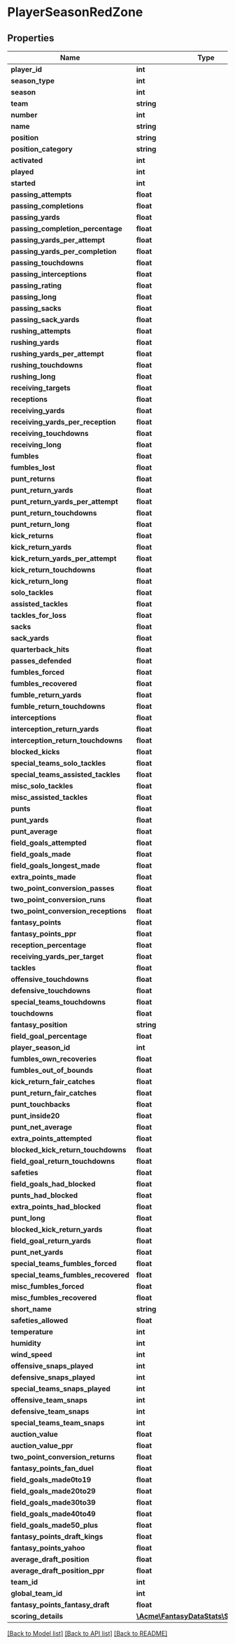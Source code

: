 # PlayerSeasonRedZone

## Properties
Name | Type | Description | Notes
------------ | ------------- | ------------- | -------------
**player_id** | **int** |  | [optional] 
**season_type** | **int** |  | [optional] 
**season** | **int** |  | [optional] 
**team** | **string** |  | [optional] 
**number** | **int** |  | [optional] 
**name** | **string** |  | [optional] 
**position** | **string** |  | [optional] 
**position_category** | **string** |  | [optional] 
**activated** | **int** |  | [optional] 
**played** | **int** |  | [optional] 
**started** | **int** |  | [optional] 
**passing_attempts** | **float** |  | [optional] 
**passing_completions** | **float** |  | [optional] 
**passing_yards** | **float** |  | [optional] 
**passing_completion_percentage** | **float** |  | [optional] 
**passing_yards_per_attempt** | **float** |  | [optional] 
**passing_yards_per_completion** | **float** |  | [optional] 
**passing_touchdowns** | **float** |  | [optional] 
**passing_interceptions** | **float** |  | [optional] 
**passing_rating** | **float** |  | [optional] 
**passing_long** | **float** |  | [optional] 
**passing_sacks** | **float** |  | [optional] 
**passing_sack_yards** | **float** |  | [optional] 
**rushing_attempts** | **float** |  | [optional] 
**rushing_yards** | **float** |  | [optional] 
**rushing_yards_per_attempt** | **float** |  | [optional] 
**rushing_touchdowns** | **float** |  | [optional] 
**rushing_long** | **float** |  | [optional] 
**receiving_targets** | **float** |  | [optional] 
**receptions** | **float** |  | [optional] 
**receiving_yards** | **float** |  | [optional] 
**receiving_yards_per_reception** | **float** |  | [optional] 
**receiving_touchdowns** | **float** |  | [optional] 
**receiving_long** | **float** |  | [optional] 
**fumbles** | **float** |  | [optional] 
**fumbles_lost** | **float** |  | [optional] 
**punt_returns** | **float** |  | [optional] 
**punt_return_yards** | **float** |  | [optional] 
**punt_return_yards_per_attempt** | **float** |  | [optional] 
**punt_return_touchdowns** | **float** |  | [optional] 
**punt_return_long** | **float** |  | [optional] 
**kick_returns** | **float** |  | [optional] 
**kick_return_yards** | **float** |  | [optional] 
**kick_return_yards_per_attempt** | **float** |  | [optional] 
**kick_return_touchdowns** | **float** |  | [optional] 
**kick_return_long** | **float** |  | [optional] 
**solo_tackles** | **float** |  | [optional] 
**assisted_tackles** | **float** |  | [optional] 
**tackles_for_loss** | **float** |  | [optional] 
**sacks** | **float** |  | [optional] 
**sack_yards** | **float** |  | [optional] 
**quarterback_hits** | **float** |  | [optional] 
**passes_defended** | **float** |  | [optional] 
**fumbles_forced** | **float** |  | [optional] 
**fumbles_recovered** | **float** |  | [optional] 
**fumble_return_yards** | **float** |  | [optional] 
**fumble_return_touchdowns** | **float** |  | [optional] 
**interceptions** | **float** |  | [optional] 
**interception_return_yards** | **float** |  | [optional] 
**interception_return_touchdowns** | **float** |  | [optional] 
**blocked_kicks** | **float** |  | [optional] 
**special_teams_solo_tackles** | **float** |  | [optional] 
**special_teams_assisted_tackles** | **float** |  | [optional] 
**misc_solo_tackles** | **float** |  | [optional] 
**misc_assisted_tackles** | **float** |  | [optional] 
**punts** | **float** |  | [optional] 
**punt_yards** | **float** |  | [optional] 
**punt_average** | **float** |  | [optional] 
**field_goals_attempted** | **float** |  | [optional] 
**field_goals_made** | **float** |  | [optional] 
**field_goals_longest_made** | **float** |  | [optional] 
**extra_points_made** | **float** |  | [optional] 
**two_point_conversion_passes** | **float** |  | [optional] 
**two_point_conversion_runs** | **float** |  | [optional] 
**two_point_conversion_receptions** | **float** |  | [optional] 
**fantasy_points** | **float** |  | [optional] 
**fantasy_points_ppr** | **float** |  | [optional] 
**reception_percentage** | **float** |  | [optional] 
**receiving_yards_per_target** | **float** |  | [optional] 
**tackles** | **float** |  | [optional] 
**offensive_touchdowns** | **float** |  | [optional] 
**defensive_touchdowns** | **float** |  | [optional] 
**special_teams_touchdowns** | **float** |  | [optional] 
**touchdowns** | **float** |  | [optional] 
**fantasy_position** | **string** |  | [optional] 
**field_goal_percentage** | **float** |  | [optional] 
**player_season_id** | **int** |  | [optional] 
**fumbles_own_recoveries** | **float** |  | [optional] 
**fumbles_out_of_bounds** | **float** |  | [optional] 
**kick_return_fair_catches** | **float** |  | [optional] 
**punt_return_fair_catches** | **float** |  | [optional] 
**punt_touchbacks** | **float** |  | [optional] 
**punt_inside20** | **float** |  | [optional] 
**punt_net_average** | **float** |  | [optional] 
**extra_points_attempted** | **float** |  | [optional] 
**blocked_kick_return_touchdowns** | **float** |  | [optional] 
**field_goal_return_touchdowns** | **float** |  | [optional] 
**safeties** | **float** |  | [optional] 
**field_goals_had_blocked** | **float** |  | [optional] 
**punts_had_blocked** | **float** |  | [optional] 
**extra_points_had_blocked** | **float** |  | [optional] 
**punt_long** | **float** |  | [optional] 
**blocked_kick_return_yards** | **float** |  | [optional] 
**field_goal_return_yards** | **float** |  | [optional] 
**punt_net_yards** | **float** |  | [optional] 
**special_teams_fumbles_forced** | **float** |  | [optional] 
**special_teams_fumbles_recovered** | **float** |  | [optional] 
**misc_fumbles_forced** | **float** |  | [optional] 
**misc_fumbles_recovered** | **float** |  | [optional] 
**short_name** | **string** |  | [optional] 
**safeties_allowed** | **float** |  | [optional] 
**temperature** | **int** |  | [optional] 
**humidity** | **int** |  | [optional] 
**wind_speed** | **int** |  | [optional] 
**offensive_snaps_played** | **int** |  | [optional] 
**defensive_snaps_played** | **int** |  | [optional] 
**special_teams_snaps_played** | **int** |  | [optional] 
**offensive_team_snaps** | **int** |  | [optional] 
**defensive_team_snaps** | **int** |  | [optional] 
**special_teams_team_snaps** | **int** |  | [optional] 
**auction_value** | **float** |  | [optional] 
**auction_value_ppr** | **float** |  | [optional] 
**two_point_conversion_returns** | **float** |  | [optional] 
**fantasy_points_fan_duel** | **float** |  | [optional] 
**field_goals_made0to19** | **float** |  | [optional] 
**field_goals_made20to29** | **float** |  | [optional] 
**field_goals_made30to39** | **float** |  | [optional] 
**field_goals_made40to49** | **float** |  | [optional] 
**field_goals_made50_plus** | **float** |  | [optional] 
**fantasy_points_draft_kings** | **float** |  | [optional] 
**fantasy_points_yahoo** | **float** |  | [optional] 
**average_draft_position** | **float** |  | [optional] 
**average_draft_position_ppr** | **float** |  | [optional] 
**team_id** | **int** |  | [optional] 
**global_team_id** | **int** |  | [optional] 
**fantasy_points_fantasy_draft** | **float** |  | [optional] 
**scoring_details** | [**\Acme\FantasyDataStats\\ScoringDetail[]**](ScoringDetail.md) |  | [optional] 

[[Back to Model list]](../README.md#documentation-for-models) [[Back to API list]](../README.md#documentation-for-api-endpoints) [[Back to README]](../README.md)


